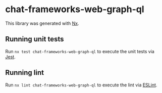 # chat-frameworks-web-graph-ql

This library was generated with [Nx](https://nx.dev).

## Running unit tests

Run `nx test chat-frameworks-web-graph-ql` to execute the unit tests via [Jest](https://jestjs.io).

## Running lint

Run `nx lint chat-frameworks-web-graph-ql` to execute the lint via [ESLint](https://eslint.org/).
